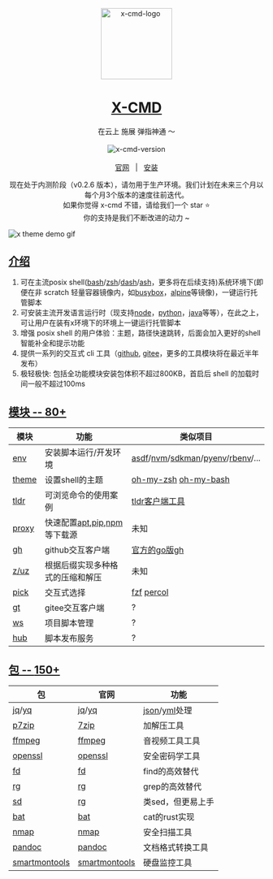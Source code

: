 <p align="center">
    <a target="_blank" href="https://cn.x-cmd.com">
        <img src="https://foruda.gitee.com/images/1676141778442772704/6846937e_9641432.png" alt="x-cmd-logo" width="140" hight="140">
    </a>
</p>

<h1 align="center"><a target="_blank" href="https://cn.x-cmd.com">X-CMD</a></h1>

<p align="center">在云上 施展 弹指神通 ～</p>

<p align="center">
  <a target="_blank" href="https://cn.x-cmd.com">
    <img style="display:inline-block;margin:0.2em;" alt="x-cmd-version" src="https://img.shields.io/github/v/tag/x-cmd/x-cmd?label=alpha&labelColor=107fbc">
  </a>
</p>

<p align="center">
  <a target="_blank" href="https://cn.x-cmd.com">官网</a>
  &nbsp; | &nbsp;
  <a href="https://cn.x-cmd.com/">安装</a>
</p>

<p align="center">
现在处于内测阶段（v0.2.6 版本），请勿用于生产环境。我们计划在未来三个月以每个月3个版本的速度往前迭代。
<br>
如果你觉得 x-cmd 不错，请给我们一个 star ⭐
<br>
你的支持是我们不断改进的动力 ~
</p>

![x theme demo gif](https://foruda.gitee.com/images/1697770832734408357/545a3160_11092596.gif "theme.gif")


## [介绍](https://x-cmd.com)

1. 可在主流posix shell([bash](http://tiswww.case.edu/php/chet/bash/bashtop.html)/[zsh](https://www.zsh.org/)/[dash](https://manpages.debian.org/bullseye/dash/dash.1.en.html)/[ash](https://github.com/ash-shell/ash)，更多将在后续支持)系统环境下(即便在非 scratch 轻量容器镜像内，如[busybox](https://busybox.net/)，[alpine](https://www.alpinelinux.org/)等镜像)，一键运行托管脚本
2. 可安装主流开发语言运行时（现支持[node](https://nodejs.org/en/)，[python](https://www.python.org/)，[java](https://www.java.com/en/)等等），在此之上，可让用户在装有x环境下的环境上一键运行托管脚本
3. 增强 posix shell 的用户体验：主题，路径快速跳转，后面会加入更好的shell智能补全和提示功能
4. 提供一系列的交互式 cli 工具（[github](https://github.com/), [gitee](https://gitee.com/)，更多的工具模块将在最近半年发布）
5. 极轻极快: 包括全功能模块安装包体积不超过800KB，首启后 shell 的加载时间一般不超过100ms

## [模块 -- **80+**](https://x-cmd.com/mod/)

| 模块 | 功能 | 类似项目 |
| --- | --- | --- |
| [env](https://cn.x-cmd.com/mod/env) | 安装脚本运行/开发环境  | [asdf](https://asdf-vm.com/)/[nvm](https://github.com/nvm-sh/nvm)/[sdkman](https://sdkman.io/)/[pyenv](https://github.com/pyenv/pyenv)/[rbenv](https://github.com/rbenv/rbenv)/... |
| [theme](https://cn.x-cmd.com/mod/theme) | 设置shell的主题  | [oh-my-zsh](https://ohmyz.sh/) [oh-my-bash](https://ohmybash.nntoan.com/) |
| [tldr](https://cn.x-cmd.com/mod/tldr) | 可浏览命令的使用案例  | [tldr客户端工具](https://github.com/tldr-pages/tldr) |
| [proxy](https://cn.x-cmd.com/mod/proxy) | 快速配置[apt](https://pkgs.org/download/apt),[pip](https://pypi.org/project/pip/),[npm](https://www.npmjs.com/)等下载源 | 未知 |
| [gh](https://cn.x-cmd.com/mod/gh) | github交互客户端  | [官方的go版gh](https://cli.github.com/) |
| [z/uz](https://cn.x-cmd.com/mod/zuz) | 根据后缀实现多种格式的压缩和解压  | 未知 |
| [pick](https://cn.x-cmd.com/mod/pick) | 交互式选择 | [fzf]() [percol](https://github.com/mooz/percol) |
| [gt](https://cn.x-cmd.com/mod/gt) | gitee交互客户端 | ? |
| [ws](https://cn.x-cmd.com/mod/ws) | 项目脚本管理 | ? |
| [hub](https://cn.x-cmd.com/mod/hub) | 脚本发布服务 | ? |

## [包 -- **150+**](https://x-cmd.com/pkg/)

| 包 | 官网 | 功能 |
| -- | -- | -- |
| [jq](https://cn.x-cmd.com/pkg/jq)/[yq](https://cn.x-cmd.com/pkg/yq) | [jq](https://stedolan.github.io/jq/)/[yq](https://github.com/mikefarah/yq) | [json](https://www.json.org/json-en.html)/[yml](https://yaml.org/)处理 |
| [p7zip](https://cn.x-cmd.com/pkg/7za) | [7zip](https://www.7-zip.org) | 加解压工具 |
| [ffmpeg](https://cn.x-cmd.com/pkg/ffmpeg) | [ffmpeg](https://ffmpeg.org/) | 音视频工具工具 |
| [openssl](https://cn.x-cmd.com/pkg/openssl) | [openssl](https://www.openssl.org/) | 安全密码学工具 |
| [fd](https://cn.x-cmd.com/pkg/fd) | [fd](https://github.com/sharkdp/fd) | find的高效替代 |
| [rg](https://cn.x-cmd.com/pkg/rg) | [rg](https://github.com/BurntSushi/ripgrep) | grep的高效替代 |
| [sd](https://cn.x-cmd.com/pkg/sd) | [rg](https://github.com/BurntSushi/ripgrep) | 类sed，但更易上手 |
| [bat](https://cn.x-cmd.com/pkg/bat) | [bat](https://github.com/sharkdp/bat) | cat的rust实现 |
| [nmap](https://cn.x-cmd.com/pkg/nmap) | [nmap](https://nmap.org/) | 安全扫描工具 |
| [pandoc](https://cn.x-cmd.com/pkg/pandoc) | [pandoc](https://pandoc.org/) | 文档格式转换工具 |
| [smartmontools](https://cn.x-cmd.com/pkg/smartctl) | [smartmontools](https://www.smartmontools.org/) | 硬盘监控工具 |
